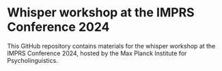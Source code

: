 # Whisper workshop at the IMPRS Conference 2024

This GitHub repository contains materials for the whisper workshop at the IMPRS Conference 2024, hosted by the Max Planck Institute for Psycholinguistics.
